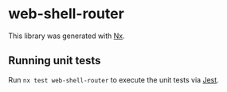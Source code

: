 # web-shell-router

This library was generated with [Nx](https://nx.dev).

## Running unit tests

Run `nx test web-shell-router` to execute the unit tests via [Jest](https://jestjs.io).
